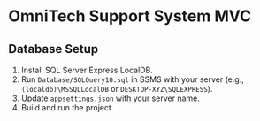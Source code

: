 # OmniTech Support System MVC
## Database Setup
1. Install SQL Server Express LocalDB.
2. Run `Database/SQLQuery10.sql` in SSMS with your server (e.g., `(localdb)\MSSQLLocalDB` or `DESKTOP-XYZ\SQLEXPRESS`).
3. Update `appsettings.json` with your server name.
4. Build and run the project.